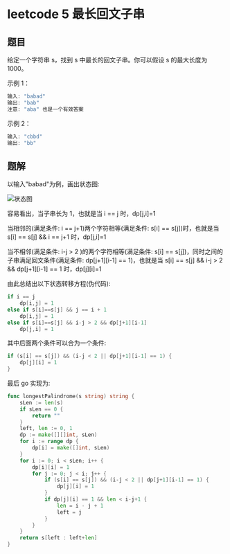 # leetcode 5 最长回文子串

## 题目

给定一个字符串 s，找到 s 中最长的回文子串。你可以假设 s 的最大长度为 1000。

示例 1：
```go
输入: "babad"
输出: "bab"
注意: "aba" 也是一个有效答案
```


示例 2：
```go
输入: "cbbd"
输出: "bb"
```

## 题解

以输入"babad"为例，画出状态图:

![状态图](https://cnymw.github.io/GolangStudy/docs/img/算法-动态规划-leetcode5状态图.png)

容易看出，当子串长为 1，也就是当 i == j 时，dp[j,i]=1

当相邻的(满足条件: i == j+1)两个字符相等(满足条件: s[i] == s[j])时，也就是当 s[i] == s[j] && i == j+1 时，dp[j,i]=1

当不相邻(满足条件: i-j > 2 )的两个字符相等(满足条件: s[i] == s[j])，同时之间的子串满足回文条件(满足条件: dp[j+1][i-1] == 1)，也就是当 s[i] == s[j] && i-j > 2 && dp[j+1][i-1] == 1 时，dp[j][i]=1

由此总结出以下状态转移方程(伪代码):

```go
if i == j
    dp[i,j] = 1
else if s[i]==s[j] && j == i + 1
    dp[i,j] = 1
else if s[i]==s[j] && i-j > 2 && dp[j+1][i-1]
    dp[j,i] = 1
```

其中后面两个条件可以合为一个条件:

```go
if (s[i] == s[j]) && (i-j < 2 || dp[j+1][i-1] == 1) {
    dp[j][i] = 1
}
```

最后 go 实现为:

```go
func longestPalindrome(s string) string {
    sLen := len(s)
    if sLen == 0 {
        return ""
    }
    left, len := 0, 1
    dp := make([][]int, sLen)
    for i := range dp {
        dp[i] = make([]int, sLen)
    }
    for i := 0; i < sLen; i++ {
        dp[i][i] = 1
        for j := 0; j < i; j++ {
            if (s[i] == s[j]) && (i-j < 2 || dp[j+1][i-1] == 1) {
                dp[j][i] = 1
            }
            if dp[j][i] == 1 && len < i-j+1 {
                len = i - j + 1
                left = j
            }
        }
    }
    return s[left : left+len]
}
```